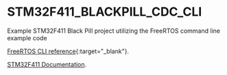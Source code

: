 # STM32F411_BLACKPILL_CDC_CLI
Example STM32F411 Black Pill project utilizing the FreeRTOS command line example code

[FreeRTOS CLI reference](https://www.freertos.org/FreeRTOS-Plus/FreeRTOS_Plus_CLI/FreeRTOS_Plus_Command_Line_Interface.html){:target="_blank"}.

[STM32F411 Documentation](https://www.st.com/en/microcontrollers-microprocessors/stm32f411.html#documentation).

